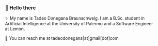 ### 👋 Hello there
✨ My name is Tadeo Donegana Braunschweig. I am a B.Sc. student in Artificial Intelligence at the University of Palermo and a Software Engineer at Lemon.<br>

🚀 You can reach me at tadeodonegana[at]gmail[dot]com
